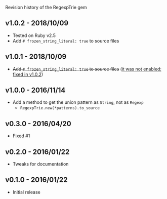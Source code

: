 Revision history of the RegexpTrie gem

## v1.0.2 - 2018/10/09

* Tested on Ruby v2.5
* Add `# frozen_string_literal: true` to source files

## v1.0.1 - 2018/10/09

* <del>Add `# frozen_string_literal: true` to source files</del> (<ins>it was not enabled; fixed in v1.0.2</ins>)

## v1.0.0 - 2016/11/14

- Add a method to get the union pattern as `String`, not as `Regexp`
    - `RegexpTrie.new(*patterns).to_source`

## v0.3.0 - 2016/04/20

- Fixed #1

## v0.2.0 - 2016/01/22

- Tweaks for documentation

## v0.1.0 - 2016/01/22

- Initial release
